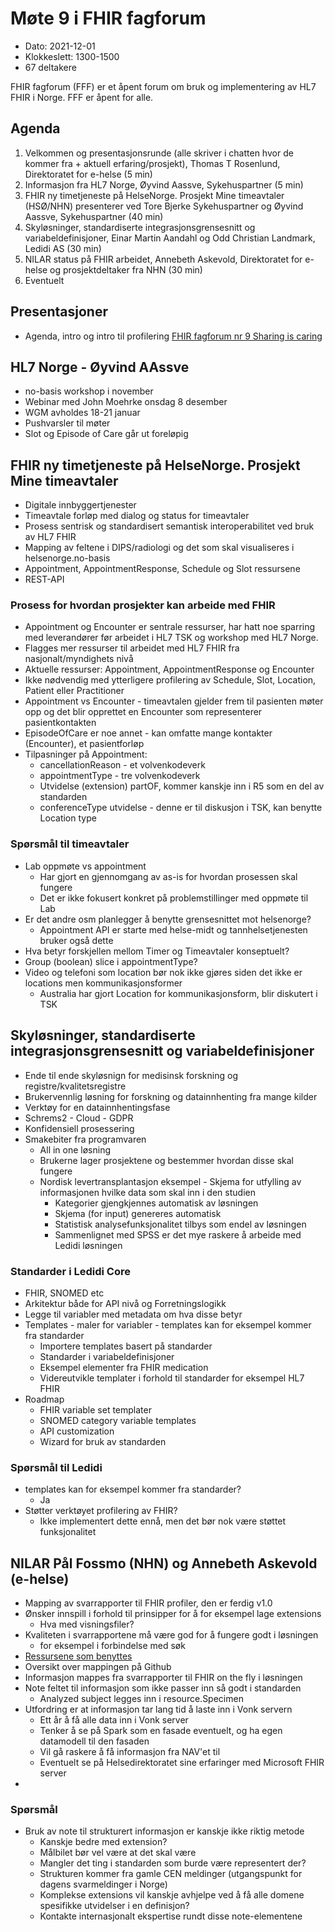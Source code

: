 # Møte 9 i FHIR fagforum

* Dato: 2021-12-01
* Klokkeslett: 1300-1500
* 67 deltakere  

FHIR fagforum (FFF) er et åpent forum om bruk og implementering av HL7 FHIR i Norge. FFF er åpent for alle.

## Agenda

1. Velkommen og presentasjonsrunde (alle skriver i chatten hvor de kommer fra + aktuell erfaring/prosjekt), Thomas T Rosenlund, Direktoratet for e-helse (5 min)
1. Informasjon fra HL7 Norge, Øyvind Aassve, Sykehuspartner (5 min)
1. FHIR ny timetjeneste på HelseNorge. Prosjekt Mine timeavtaler (HSØ/NHN) presenterer ved Tore Bjerke Sykehuspartner og Øyvind Aassve, Sykehuspartner (40 min)
1. Skyløsninger, standardiserte integrasjonsgrensesnitt og variabeldefinisjoner, Einar Martin Aandahl og Odd Christian Landmark, Ledidi AS (30 min)
1. NILAR status på FHIR arbeidet, Annebeth Askevold, Direktoratet for e-helse og prosjektdeltaker fra NHN (30 min) 
1. Eventuelt

## Presentasjoner

* Agenda, intro og intro til profilering [FHIR fagforum nr 9 Sharing is caring](../presentasjon/2021-12-01-FHIR-fagforum-9.pdf)

## HL7 Norge - Øyvind AAssve

* no-basis workshop i november
* Webinar med John Moehrke onsdag 8 desember
* WGM avholdes 18-21 januar
* Pushvarsler til møter
* Slot og Episode of Care går ut foreløpig

## FHIR ny timetjeneste på HelseNorge. Prosjekt Mine timeavtaler

* Digitale innbyggertjenester
* Timeavtale forløp med dialog og status for timeavtaler
* Prosess sentrisk og standardisert semantisk interoperabilitet ved bruk av HL7 FHIR
* Mapping av feltene i DIPS/radiologi og det som skal visualiseres i helsenorge.no-basis
* Appointment, AppointmentResponse, Schedule og Slot ressursene
* REST-API

### Prosess for hvordan prosjekter kan arbeide med FHIR

* Appointment og Encounter er sentrale ressurser, har hatt noe sparring med leverandører før arbeidet i HL7 TSK og workshop med HL7 Norge.
* Flagges mer ressurser til arbeidet med HL7 FHIR fra nasjonalt/myndighets nivå
* Aktuelle ressurser: Appointment, AppointmentResponse og Encounter
* Ikke nødvendig med ytterligere profilering av Schedule, Slot, Location, Patient eller Practitioner
* Appointment vs Encounter - timeavtalen gjelder frem til pasienten møter opp og det blir opprettet en Encounter som representerer pasientkontakten
* EpisodeOfCare er noe annet - kan omfatte mange kontakter (Encounter), et pasientforløp
* Tilpasninger på Appointment: 
  * cancellationReason - et volvenkodeverk
  * appointmentType - tre volvenkodeverk
  * Utvidelse (extension) partOF, kommer kanskje inn i R5 som en del av standarden
  * conferenceType utvidelse - denne er til diskusjon i TSK, kan benytte Location type

### Spørsmål til timeavtaler

* Lab oppmøte vs appointment
  * Har gjort en gjennomgang av as-is for hvordan prosessen skal fungere
  * Det er ikke fokusert konkret på problemstillinger med oppmøte til Lab
* Er det andre osm planlegger å benytte grensesnittet mot helsenorge?
  * Appointment API er starte med helse-midt og tannhelsetjenesten bruker også dette
* Hva betyr forskjellen mellom Timer og Timeavtaler konseptuelt?
* Group (boolean) slice i appointmentType?
* Video og telefoni som location bør nok ikke gjøres siden det ikke er locations men kommunikasjonsformer
  * Australia har gjort Location for kommunikasjonsform, blir diskutert i TSK
  

## Skyløsninger, standardiserte integrasjonsgrensesnitt og variabeldefinisjoner

* Ende til ende skyløsnign for medisinsk forskning og registre/kvalitetsregistre
* Brukervennlig løsning for forskning og datainnhenting fra mange kilder
* Verktøy for en datainnhentingsfase
* Schrems2 - Cloud - GDPR
* Konfidensiell prosessering
* Smakebiter fra programvaren
  * All in one løsning
  * Brukerne lager prosjektene og bestemmer hvordan disse skal fungere
  * Nordisk levertransplantasjon eksempel - Skjema for utfylling av informasjonen hvilke data som skal inn i den studien
    * Kategorier gjengkjennes automatisk av løsningen
    * Skjema (for input) genereres automatisk
	* Statistisk analysefunksjonalitet tilbys som endel av løsningen
	* Sammenlignet med SPSS er det mye raskere å arbeide med Ledidi løsningen
	
### Standarder i Ledidi Core

* FHIR, SNOMED etc
* Arkitektur både for API nivå og Forretningslogikk
* Legge til variabler med metadata om hva disse betyr
* Templates - maler for variabler - templates kan for eksempel kommer fra standarder
  * Importere templates basert på standarder
  * Standarder i variabeldefinisjoner
  * Eksempel elementer fra FHIR medication
  * Videreutvikle templater i forhold til standarder for eksempel HL7 FHIR
* Roadmap
  * FHIR variable set templater
  * SNOMED category variable templates
  * API customization
  * Wizard for bruk av standarden
	
### Spørsmål til Ledidi

* templates kan for eksempel kommer fra standarder?
  * Ja
* Støtter verktøyet profilering av FHIR?
  * Ikke implementert dette ennå, men det bør nok være støttet funksjonalitet

## NILAR Pål Fossmo (NHN) og Annebeth Askevold (e-helse)

* Mapping av svarrapporter til FHIR profiler, den er ferdig v1.0
* Ønsker innspill i forhold til prinsipper for å for eksempel lage extensions
  * Hva med visningsfiler?
* Kvaliteten i svarrapportene må være god for å fungere godt i løsningen
  * for eksempel i forbindelse med søk
* [Ressursene som benyttes](https://github.com/HL7Norway/NILAR)
* Oversikt over mappingen på Github
* Informasjon mappes fra svarrapporter til FHIR on the fly i løsningen
* Note feltet til informasjon som ikke passer inn så godt i standarden
  * Analyzed subject legges inn i resource.Specimen
* Utfordring er at informasjon tar lang tid å laste inn i Vonk servern
  * Ett år å få alle data inn i Vonk server
  * Tenker å se på Spark som en fasade eventuelt, og ha egen datamodell til den fasaden
  * Vil gå raskere å få informasjon fra NAV'et til 
  * Eventuelt se på Helsedirektoratet sine erfaringer med Microsoft FHIR server
* 

### Spørsmål

* Bruk av note til strukturert informasjon er kanskje ikke riktig metode
  * Kanskje bedre med extension?
  * Målbilet bør vel være at det skal være
  * Mangler det ting i standarden som burde være representert der?
  * Strukturen kommer fra gamle CEN meldinger (utgangspunkt for dagens svarmeldinger i Norge)
  * Komplekse extensions vil kanskje avhjelpe ved å få alle domene spesifikke utvidelser i en definisjon?
  * Kontakte internasjonalt ekspertise rundt disse note-elementene
  
